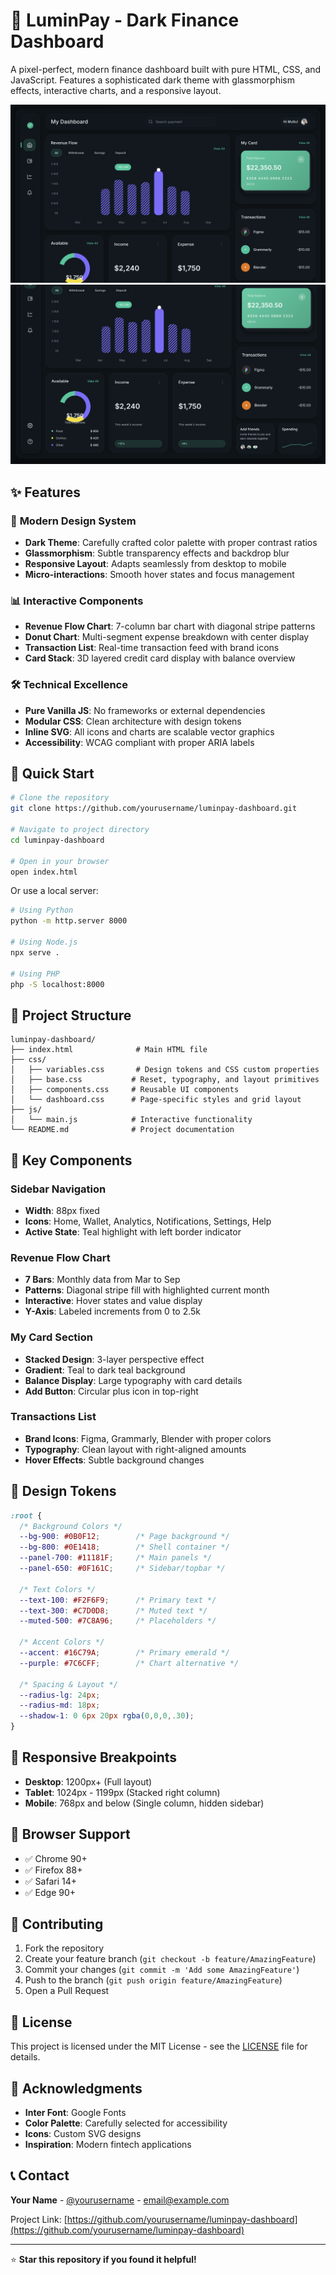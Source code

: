 # 🌟 LuminPay - Dark Finance Dashboard

A pixel-perfect, modern finance dashboard built with pure HTML, CSS, and JavaScript. Features a sophisticated dark theme with glassmorphism effects, interactive charts, and a responsive layout.

![Dashboard Preview 1](assets/1.png)
![Dashboard Preview 2](assets/2.png)

## ✨ Features

### 🎨 **Modern Design System**
- **Dark Theme**: Carefully crafted color palette with proper contrast ratios
- **Glassmorphism**: Subtle transparency effects and backdrop blur
- **Responsive Layout**: Adapts seamlessly from desktop to mobile
- **Micro-interactions**: Smooth hover states and focus management

### 📊 **Interactive Components**
- **Revenue Flow Chart**: 7-column bar chart with diagonal stripe patterns
- **Donut Chart**: Multi-segment expense breakdown with center display
- **Transaction List**: Real-time transaction feed with brand icons
- **Card Stack**: 3D layered credit card display with balance overview

### 🛠 **Technical Excellence**
- **Pure Vanilla JS**: No frameworks or external dependencies
- **Modular CSS**: Clean architecture with design tokens
- **Inline SVG**: All icons and charts are scalable vector graphics
- **Accessibility**: WCAG compliant with proper ARIA labels

## 🚀 Quick Start

```bash
# Clone the repository
git clone https://github.com/yourusername/luminpay-dashboard.git

# Navigate to project directory
cd luminpay-dashboard

# Open in your browser
open index.html
```

Or use a local server:
```bash
# Using Python
python -m http.server 8000

# Using Node.js
npx serve .

# Using PHP
php -S localhost:8000
```

## 📁 Project Structure

```
luminpay-dashboard/
├── index.html              # Main HTML file
├── css/
│   ├── variables.css       # Design tokens and CSS custom properties
│   ├── base.css           # Reset, typography, and layout primitives
│   ├── components.css     # Reusable UI components
│   └── dashboard.css      # Page-specific styles and grid layout
├── js/
│   └── main.js            # Interactive functionality
└── README.md              # Project documentation
```

## 🎯 Key Components

### Sidebar Navigation
- **Width**: 88px fixed
- **Icons**: Home, Wallet, Analytics, Notifications, Settings, Help
- **Active State**: Teal highlight with left border indicator

### Revenue Flow Chart
- **7 Bars**: Monthly data from Mar to Sep
- **Patterns**: Diagonal stripe fill with highlighted current month
- **Interactive**: Hover states and value display
- **Y-Axis**: Labeled increments from 0 to 2.5k

### My Card Section
- **Stacked Design**: 3-layer perspective effect
- **Gradient**: Teal to dark teal background
- **Balance Display**: Large typography with card details
- **Add Button**: Circular plus icon in top-right

### Transactions List
- **Brand Icons**: Figma, Grammarly, Blender with proper colors
- **Typography**: Clean layout with right-aligned amounts
- **Hover Effects**: Subtle background changes

## 🎨 Design Tokens

```css
:root {
  /* Background Colors */
  --bg-900: #0B0F12;        /* Page background */
  --bg-800: #0E1418;        /* Shell container */
  --panel-700: #11181F;     /* Main panels */
  --panel-650: #0F161C;     /* Sidebar/topbar */
  
  /* Text Colors */
  --text-100: #F2F6F9;      /* Primary text */
  --text-300: #C7D0D8;      /* Muted text */
  --muted-500: #7C8A96;     /* Placeholders */
  
  /* Accent Colors */
  --accent: #16C79A;        /* Primary emerald */
  --purple: #7C6CFF;        /* Chart alternative */
  
  /* Spacing & Layout */
  --radius-lg: 24px;
  --radius-md: 18px;
  --shadow-1: 0 6px 20px rgba(0,0,0,.30);
}
```

## 📱 Responsive Breakpoints

- **Desktop**: 1200px+ (Full layout)
- **Tablet**: 1024px - 1199px (Stacked right column)
- **Mobile**: 768px and below (Single column, hidden sidebar)

## 🔧 Browser Support

- ✅ Chrome 90+
- ✅ Firefox 88+
- ✅ Safari 14+
- ✅ Edge 90+

## 🤝 Contributing

1. Fork the repository
2. Create your feature branch (`git checkout -b feature/AmazingFeature`)
3. Commit your changes (`git commit -m 'Add some AmazingFeature'`)
4. Push to the branch (`git push origin feature/AmazingFeature`)
5. Open a Pull Request

## 📄 License

This project is licensed under the MIT License - see the [LICENSE](LICENSE) file for details.

## 🙏 Acknowledgments

- **Inter Font**: Google Fonts
- **Color Palette**: Carefully selected for accessibility
- **Icons**: Custom SVG designs
- **Inspiration**: Modern fintech applications

## 📞 Contact

**Your Name** - [@yourusername](https://twitter.com/yourusername) - email@example.com

Project Link: [https://github.com/yourusername/luminpay-dashboard](https://github.com/yourusername/luminpay-dashboard)

---

⭐ **Star this repository if you found it helpful!**